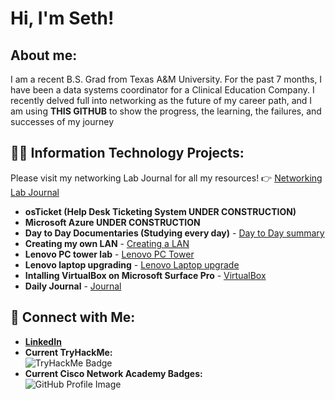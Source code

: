 <h1>Hi, I'm Seth!</h1>

<h2> About me:</h2>
<p> I am a recent B.S. Grad from Texas A&M University. For the past 7 months, I have been a data systems coordinator for a Clinical Education Company.
I recently delved full into networking as the future of my career path, and I am using <b>THIS GITHUB</b>  to show the progress, the learning, the failures, and successes of my journey</p>

<h2>👨‍💻 Information Technology Projects:</h2>

Please visit my networking Lab Journal for all my resources!
👉 [Networking Lab Journal](https://github.com/sethadams2024/Networking-Lab-Journal)
- <b>osTicket (Help Desk Ticketing System UNDER CONSTRUCTION)</b>
- <b>Microsoft Azure UNDER CONSTRUCTION</b>
- <b>Day to Day Documentaries (Studying every day)</b>
      - [Day to Day summary](https://github.com/sethadams2024/networking-lab-journal/blob/main/day_to_day.md)
- <b>Creating my own LAN</b>
      - [Creating a LAN](https://github.com/sethadams2024/networking-lab-journal/blob/main/CreatingALAN.md)
- <b>Lenovo PC tower lab</b>
      - [Lenovo PC Tower](https://github.com/sethadams2024/networking-lab-journal/blob/main/LenovoPCSetupProject.md)
- <b>Lenovo laptop upgrading</b>
      - [Lenovo Laptop upgrade](https://github.com/sethadams2024/networking-lab-journal/blob/main/LenovoLaptopUpgrade.md)
- <b>Intalling VirtualBox on Microsoft Surface Pro</b>
      - [VirtualBox](https://github.com/sethadams2024/networking-lab-journal/blob/main/Installing_Virtual_Box.md)
- <b>Daily Journal</b>
      - [Journal](https://github.com/sethadams2024/networking-lab-journal/blob/main/journal.md)
    

## 🤳 Connect with Me:
- **[LinkedIn](https://www.linkedin.com/in/seth-adams-sa2025/)**   
- **Current TryHackMe:**  
  ![TryHackMe Badge](https://tryhackme-badges.s3.amazonaws.com/sethadams2024.png)  
- **Current Cisco Network Academy Badges:**  
  ![GitHub Profile Image](https://github.com/user-attachments/assets/f705520d-6637-4c12-a78d-9e9e858ec308)  


